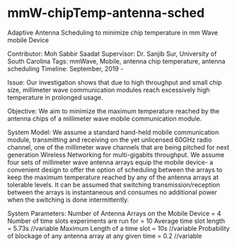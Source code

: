 # mmW-chipTemp-antenna-sched
Adaptive Antenna Scheduling to minimize chip temperature in mm Wave mobile Device

Contributor: Moh Sabbir Saadat
Supervisor: Dr. Sanjib Sur, University of South Carolina
Tags: mmWave, Mobile, antenna chip temperature, antenna scheduling
Timeline: September, 2019 - 

Issue: Our investigation shows that due to high throughput and small chip size, millimeter wave communication modules reach excessively high temperature in prolonged usage.   

Objective: We aim to minimize the maximum temperature reached by the antenna chips of a millimeter wave mobile communication module.

System Model: We assume a standard hand-held mobile communication module, transmitting and receiving on the yet unlicensed 60GHz radio channel, one of the millimeter wave channels that are being pitched for next generation Wireless Networking for multi-gigabits throughput. We assume four sets of millimeter wave antenna arrays equip the mobile device- a convenient design to offer the option of scheduling between the arrays to keep the maximum temperature reached by any of the antenna arrays at tolerable levels. It can be assumed that switching transmission/reception between the arrays is instantaneous and consumes no additional power when the switching is done intermittently. 

System Parameters: 
Number of Antenna Arrays on the Mobile Device = 4
Number of time slots experiments are run for = 10
Average time slot length = 5.73s //variable
Maximum Length of a time slot = 10s //variable
Probability of blockage of any antenna array at any given time = 0.2 //variable
